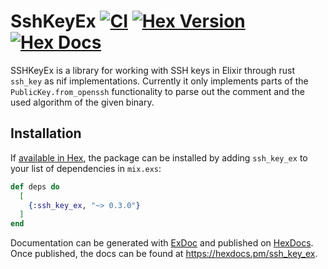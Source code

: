 # SshKeyEx [![CI](https://github.com/dennym/ssh_key_ex/actions/workflows/elixir.yml/badge.svg)](https://github.com/dennym/ssh_key_ex/actions/workflows/elixir.yml) [![Hex Version](https://img.shields.io/hexpm/v/ssh_key_ex.svg)](https://hex.pm/packages/ssh_key_ex) [![Hex Docs](https://img.shields.io/badge/docs-hexpm-blue.svg)](https://hexdocs.pm/ssh_key_ex/)

SSHKeyEx is a library for working with SSH keys in Elixir through rust `ssh_key` as nif implementations. Currently it only implements parts of the `PublicKey.from_openssh` functionality to parse out the comment and the used algorithm of the given binary.

## Installation

If [available in Hex](https://hex.pm/docs/publish), the package can be installed
by adding `ssh_key_ex` to your list of dependencies in `mix.exs`:

```elixir
def deps do
  [
    {:ssh_key_ex, "~> 0.3.0"}
  ]
end
```

Documentation can be generated with [ExDoc](https://github.com/elixir-lang/ex_doc)
and published on [HexDocs](https://hexdocs.pm). Once published, the docs can
be found at <https://hexdocs.pm/ssh_key_ex>.

